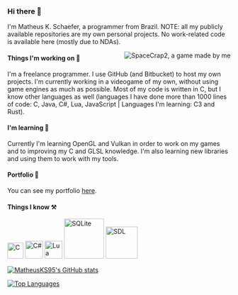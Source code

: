 ### Hi there 👋
I'm Matheus K. Schaefer, a programmer from Brazil.
NOTE: all my publicly available repositories are my own personal projects. No work-related code is available here (mostly due to NDAs).

<img align='right' src="https://matheusks95.github.io/images/sc2_block.png" alt="SpaceCrap2, a game made by me" />

#### Things I'm working on 🔭
I'm a freelance programmer. I use GitHub (and Bitbucket) to host my own projects. I'm currently working in a videogame of my own, without using game engines as much as possible. Most of my code is written in C, but I know other languages as well (languages I have done more than 1000 lines of code: C, Java, C#, Lua, JavaScript | Languages I'm learning: C3 and Rust).

#### I'm learning 🌱
Currently I'm learning OpenGL and Vulkan in order to work on my games and to improving my C and GLSL knowledge. I'm also learning new libraries and using them to work with my tools.

#### Portfolio 🧲
You can see my portfolio [here][portfolio].

#### Things I know ⚒️
[<img src="https://upload.wikimedia.org/wikipedia/commons/3/35/The_C_Programming_Language_logo.svg" width="36px" alt="C" />][c]
[<img src="https://upload.wikimedia.org/wikipedia/commons/0/0d/C_Sharp_wordmark.svg" width="40px" alt="C#" />][csharp]
[<img src="https://upload.wikimedia.org/wikipedia/commons/c/cf/Lua-Logo.svg" width="40px" alt="Lua" />][lua]
[<img src="https://upload.wikimedia.org/wikipedia/commons/3/38/SQLite370.svg" width="90px" alt="SQLite" />][sqlite]
[<img src="https://upload.wikimedia.org/wikipedia/commons/1/16/Simple_DirectMedia_Layer%2C_Logo.svg" width="72px" alt="SDL" />][sdl]

<!-- links -->
[c]: https://www.gnu.org/software/gnu-c-manual/gnu-c-manual.html
[sqlite]: https://sqlite.org/index.html
[csharp]: https://docs.microsoft.com/en-us/dotnet/csharp/
[lua]: https://www.lua.org/
[sdl]: https://www.libsdl.org/
[portfolio]: https://matheusks95.github.io/

[![MatheusKS95's GitHub stats](https://github-readme-stats.vercel.app/api?username=MatheusKS95&show_icons=true&theme=tokyonight&hide=haml)](https://github.com/anuraghazra/github-readme-stats)

[![Top Languages](https://github-readme-stats.vercel.app/api/top-langs/?username=MatheusKS95&layout=compact&theme=tokyonight&hide=haml)](https://github.com/anuraghazra/github-readme-stats)

